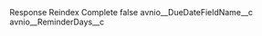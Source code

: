 <?xml version="1.0" encoding="UTF-8"?>
<CustomMetadata xmlns="http://soap.sforce.com/2006/04/metadata" xmlns:xsi="http://www.w3.org/2001/XMLSchema-instance">
    <label>Response Reindex Complete</label>
    <protected>false</protected>
    <values>
        <field>avnio__DueDateFieldName__c</field>
        <value xsi:nil="true"/>
    </values>
    <values>
        <field>avnio__ReminderDays__c</field>
        <value xsi:nil="true"/>
    </values>
</CustomMetadata>
